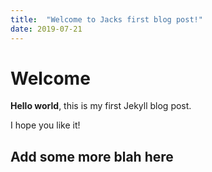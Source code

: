 ```yaml
---
title:  "Welcome to Jacks first blog post!"
date: 2019-07-21
---
```


# Welcome

**Hello world**, this is my first Jekyll blog post.

I hope you like it!

Add some more blah here
----
